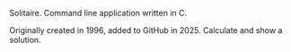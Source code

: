 Solitaire.
Command line application written in C.

Originally created in 1996, added to GitHub in 2025.
Calculate and show a solution.

